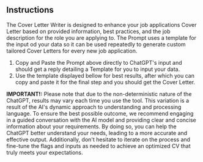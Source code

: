 ## Instructions

The Cover Letter Writer is designed to enhance your job applications Cover Letter based on provided information, best practices, and the job description for the role you are applying to. The Prompt uses a template for the input od your data so it can be used repeatedly to generate custom tailored Cover Letters for every new job application.

1. Copy and Paste the Prompt above directly to ChatGPT's input and should get a reply detailing a Template for you to input your data.
2. Use the template displayed bellow for best results, after which you can copy and paste it for the final step and you should get the Cover Letter.


**IMPORTANT!:** Please note that due to the non-deterministic nature of the ChatGPT, results may vary each time you use the tool. This variation is a result of the AI's dynamic approach to understanding and processing language. To ensure the best possible outcome, we recommend engaging in a guided conversation with the AI model and providing clear and concise information about your requirements. By doing so, you can help the ChatGPT better understand your needs, leading to a more accurate and effective output. Additionally, don't hesitate to iterate on the process and fine-tune the flags and inputs as needed to achieve an optimized CV that truly meets your expectations.

 

